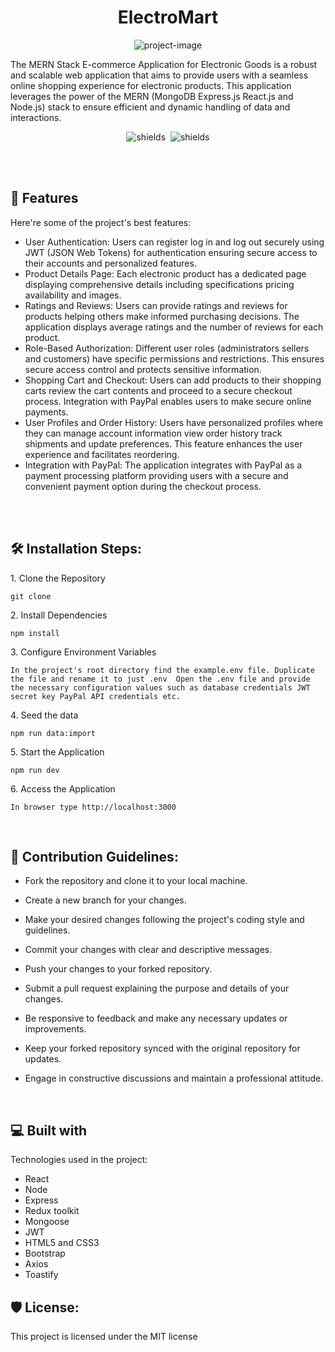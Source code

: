 <h1 align="center" id="title">ElectroMart</h1>

<p align="center"><img src="https://socialify.git.ci/manoj633/ElectroMart/image?language=1&amp;name=1&amp;owner=1&amp;theme=Light" alt="project-image"></p>

<p id="description">The MERN Stack E-commerce Application for Electronic Goods is a robust and scalable web application that aims to provide users with a seamless online shopping experience for electronic products. This application leverages the power of the MERN (MongoDB Express.js React.js and Node.js) stack to ensure efficient and dynamic handling of data and interactions.</p>

<p align="center"><img src="https://img.shields.io/github/commit-activity/t/manoj633/electromart" alt="shields">&nbsp;&nbsp;<img src="https://img.shields.io/github/languages/count/manoj633/electromart" alt="shields"></p>

<br/><br/>

<h2>🧐 Features</h2>

Here're some of the project's best features:

- User Authentication: Users can register log in and log out securely using JWT (JSON Web Tokens) for authentication ensuring secure access to their accounts and personalized features.
- Product Details Page: Each electronic product has a dedicated page displaying comprehensive details including specifications pricing availability and images.
- Ratings and Reviews: Users can provide ratings and reviews for products helping others make informed purchasing decisions. The application displays average ratings and the number of reviews for each product.
- Role-Based Authorization: Different user roles (administrators sellers and customers) have specific permissions and restrictions. This ensures secure access control and protects sensitive information.
- Shopping Cart and Checkout: Users can add products to their shopping carts review the cart contents and proceed to a secure checkout process. Integration with PayPal enables users to make secure online payments.
- User Profiles and Order History: Users have personalized profiles where they can manage account information view order history track shipments and update preferences. This feature enhances the user experience and facilitates reordering.
- Integration with PayPal: The application integrates with PayPal as a payment processing platform providing users with a secure and convenient payment option during the checkout process.
<br/>
<br/>
<h2>🛠️ Installation Steps:</h2>

<p>1. Clone the Repository</p>

```
git clone
```

<p>2. Install Dependencies</p>

```
npm install
```

<p>3. Configure Environment Variables</p>

```
In the project's root directory find the example.env file. Duplicate the file and rename it to just .env  Open the .env file and provide the necessary configuration values such as database credentials JWT secret key PayPal API credentials etc.
```

<p>4. Seed the data</p>

```
npm run data:import
```

<p>5. Start the Application</p>

```
npm run dev
```

<p>6. Access the Application</p>

```
In browser type http://localhost:3000
```

<br/>
<h2>🍰 Contribution Guidelines:</h2>

- Fork the repository and clone it to your local machine.
- Create a new branch for your changes.
- Make your desired changes following the project's coding style and guidelines.
- Commit your changes with clear and descriptive messages.
- Push your changes to your forked repository.
- Submit a pull request explaining the purpose and details of your changes.
- Be responsive to feedback and make any necessary updates or improvements.
- Keep your forked repository synced with the original repository for updates.
- Engage in constructive discussions and maintain a professional attitude.

  <br/>
<h2>💻 Built with</h2>

Technologies used in the project:

- React
- Node
- Express
- Redux toolkit
- Mongoose
- JWT
- HTML5 and CSS3
- Bootstrap
- Axios
- Toastify

<h2>🛡️ License:</h2>

This project is licensed under the MIT license

